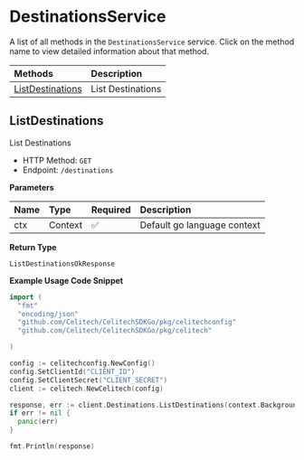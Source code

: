 # DestinationsService

A list of all methods in the `DestinationsService` service. Click on the method name to view detailed information about that method.

| Methods                               | Description       |
| :------------------------------------ | :---------------- |
| [ListDestinations](#listdestinations) | List Destinations |

## ListDestinations

List Destinations

- HTTP Method: `GET`
- Endpoint: `/destinations`

**Parameters**

| Name | Type    | Required | Description                 |
| :--- | :------ | :------- | :-------------------------- |
| ctx  | Context | ✅       | Default go language context |

**Return Type**

`ListDestinationsOkResponse`

**Example Usage Code Snippet**

```go
import (
  "fmt"
  "encoding/json"
  "github.com/Celitech/CelitechSDKGo/pkg/celitechconfig"
  "github.com/Celitech/CelitechSDKGo/pkg/celitech"

)

config := celitechconfig.NewConfig()
config.SetClientId("CLIENT_ID")
config.SetClientSecret("CLIENT_SECRET")
client := celitech.NewCelitech(config)

response, err := client.Destinations.ListDestinations(context.Background())
if err != nil {
  panic(err)
}

fmt.Println(response)
```
